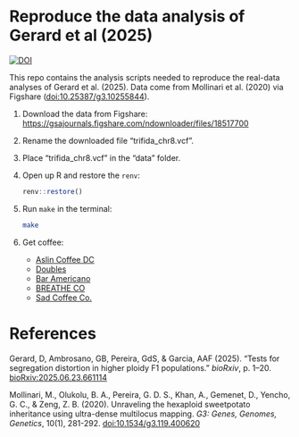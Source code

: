 
<!-- README.md is generated from README.Rmd. Please edit that file -->

# Reproduce the data analysis of Gerard et al (2025)

<!-- badges: start -->

[![DOI](https://zenodo.org/badge/DOI/10.5281/zenodo.15784738.svg)](https://doi.org/10.5281/zenodo.15784738)
<!-- badges: end -->

This repo contains the analysis scripts needed to reproduce the
real-data analyses of Gerard et al. (2025). Data come from Mollinari et
al. (2020) via Figshare
([doi:10.25387/g3.10255844](https://doi.org/10.25387/g3.10255844)).

1.  Download the data from Figshare:
    <https://gsajournals.figshare.com/ndownloader/files/18517700>

2.  Rename the downloaded file “trifida_chr8.vcf”.

3.  Place “trifida_chr8.vcf” in the “data” folder.

4.  Open up R and restore the `renv`:

    ``` r
    renv::restore()
    ```

5.  Run `make` in the terminal:

    ``` bash
    make
    ```

6.  Get coffee:

    - [Aslin Coffee DC](https://maps.app.goo.gl/n8vVbjkwwrC9fiyy5)
    - [Doubles](https://maps.app.goo.gl/CXNaN1HpgVxZDk9h6)
    - [Bar Americano](https://maps.app.goo.gl/U6XJmTazJssadUS4A)
    - [BREATHE CO](https://maps.app.goo.gl/CpVTvioWjSbm8zWx5)
    - [Sad Coffee Co.](https://maps.app.goo.gl/KYKTVSi57dWizNTQA)

# References

Gerard, D, Ambrosano, GB, Pereira, GdS, & Garcia, AAF (2025). “Tests for
segregation distortion in higher ploidy F1 populations.” *bioRxiv*,
p. 1–20.
[bioRxiv:2025.06.23.661114](https://doi.org/10.1101/2025.06.23.661114)

Mollinari, M., Olukolu, B. A., Pereira, G. D. S., Khan, A., Gemenet, D.,
Yencho, G. C., & Zeng, Z. B. (2020). Unraveling the hexaploid
sweetpotato inheritance using ultra-dense multilocus mapping. *G3:
Genes, Genomes, Genetics*, 10(1), 281-292.
[doi:10.1534/g3.119.400620](https://doi.org/10.1534/g3.119.400620)
